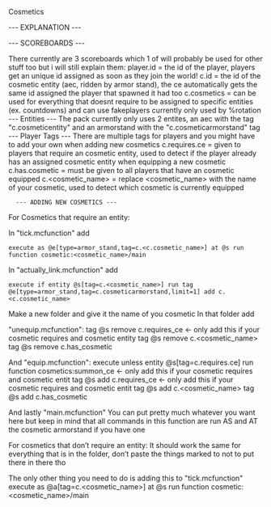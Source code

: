 <Unnamed Project> Cosmetics
      
   --- EXPLANATION ---
  
   --- SCOREBOARDS ---
  
 There currently are 3 scoreboards which 1 of will probably be used for other stuff too but i will still explain them:
 player.id = the id of the player, players get an unique id assigned as soon as they join the world!
 c.id = the id of the cosmetic entity (aec, ridden by armor stand), the ce automatically gets the same id assigned the player that spawned it   had too
 c.cosmetics = can be used for everything that doesnt require to be assigned to specific entities (ex. countdowns) and can use fakeplayers
 currently only used by %rotation
    --- Entities ---
 The pack currently only uses 2 entites, an aec with the tag "c.cosmeticentity" and an armorstand with the "c.cosmeticarmorstand" tag
    --- Player Tags ---
 There are multiple tags for players and you might have to add your own when adding new cosmetics
 c.requires.ce = given to players that require an cosmetic entity, used to detect if the player already has an assigned cosmetic entity when    equipping a new cosmetic
 c.has.cosmetic = must be given to all players that have an cosmetic equipped
 c.<cosmetic_name> = replace <cosmetic_name> with the name of your cosmetic, used to detect which cosmetic is currently equipped



      --- ADDING NEW COSMETICS ---
  
For Cosmetics that require an entity:
  
In "tick.mcfunction" add 
```mcfunction
execute as @e[type=armor_stand,tag=c.<c.cosmetic_name>] at @s run function cosmetic:<cosmetic_name>/main
```
In "actually_link.mcfunction" add 
```
execute if entity @s[tag=c.<cosmetic_name>] run tag @e[type=armor_stand,tag=c.cosmeticarmorstand,limit=1] add c.<c.cosmetic_name>
```
Make a new folder and give it the name of you cosmetic
In that folder add
  
"unequip.mcfunction":
  tag @s remove c.requires_ce <- only add this if your cosmetic requires and cosmetic entity
  tag @s remove c.<cosmetic_name>
  tag @s remove c.has_cosmetic

And "equip.mcfunction":
  execute unless entity @s[tag=c.requires.ce] run function cosmetics:summon_ce <- only add this if your cosmetic requires and cosmetic entit
  tag @s add c.requires_ce <- only add this if your cosmetic requires and cosmetic entit
  tag @s add c.<cosmetic_name>
  tag @s add c.has_cosmetic

And lastly "main.mcfunction"
You can put pretty much whatever you want here but keep in mind that all commands in this function are run AS and AT the cosmetic armorstand if you have one
  
  
  
For cosmetics that don’t require an entity:
It should work the same for everything that is in the folder, don’t paste the things marked to not to put there in there tho

The only other thing you need to do is adding this to "tick.mcfunction"
execute as @a[tag=c.<cosmetic_name>] at @s run function cosmetic:<cosmetic_name>/main
